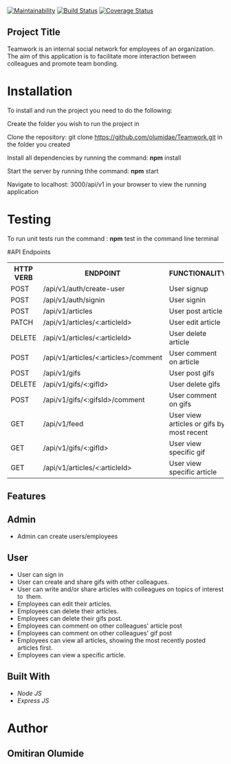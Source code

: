 [![Maintainability](https://api.codeclimate.com/v1/badges/01afcb208a326abddb6c/maintainability)](https://codeclimate.com/github/olumidae/Teamwork/maintainability)
[![Build Status](https://travis-ci.org/olumidae/Teamwork.svg?branch=develop)](https://travis-ci.org/olumidae/Teamwork)
[![Coverage Status](https://coveralls.io/repos/github/olumidae/Teamwork/badge.svg?branch=ch-fix-codebase)](https://coveralls.io/github/olumidae/Teamwork?branch=ch-fix-codebase)



## Project Title
Teamwork is an ​internal social network for employees of an organization. The aim of this application is to facilitate more interaction between colleagues and promote team bonding. 

# Installation
To install and run the project you need to do the following:

Create the folder you wish to run the project in

Clone the repository: git clone https://github.com/olumidae/Teamwork.git in the folder you created

Install all dependencies by running the command: **npm** install

Start the server by running thhe command: **npm** start

Navigate to localhost: 3000/api/v1 in your browser to view the running application

# Testing
To run unit tests run the command : **npm** test in the command line terminal

#API Endpoints
<table>
<tr><th>HTTP VERB</th><th>ENDPOINT</th><th>FUNCTIONALITY</th></tr>

<tr><td>POST</td><td>/api/v1/auth/create-user</td><td>User signup</td></tr>

<tr><td>POST</td><td>/api/v1/auth/signin</td><td>User signin</td></tr>

<tr><td>POST</td><td>/api/v1/articles</td><td>User post article</td></tr>

<tr><td>PATCH</td><td>/api/v1/articles/<:articleId></td><td>User edit article</td></tr>

<tr><td>DELETE</td><td>/api/v1/articles/<:articleId></td><td>User delete article</td></tr>

<tr><td>POST</td><td>/api/v1/articles/<:articles>/comment</td><td>User comment on article</td></tr>

<tr><td>POST</td><td>/api/v1/gifs</td><td>User post gifs</td></tr>

<tr><td>DELETE</td><td>/api/v1/gifs/<:gifId></td><td>User delete gifs</td></tr>

<tr><td>POST</td><td>/api/v1/gifs/<:gifsId>/comment</td><td>User comment on gifs</td></tr>

<tr><td>GET</td><td>/api/v1/feed</td><td>User view articles or gifs by most recent</td></tr>

<tr><td>GET</td><td>/api/v1/gifs/<:gifId></td><td>User view specific gif</td></tr>

<tr><td>GET</td><td>/api/v1/articles/<:articleId></td><td>User view specific article</td></tr>

</table>

## Features

## Admin
* Admin can create users/employees

## User
* User can sign in
* User can create and share gifs with other colleagues.
* User can write and/or share articles with colleagues on topics of interest to  them.
* Employees can edit their articles.
* Employees can delete their articles.
* Employees can delete their gifs post.
* Employees can comment on other colleagues' article post
* Employees can comment on other colleagues' gif post
* Employees can view all articles, showing the most recently posted articles first.
* Employees can view a specific article. 


## Built With
* *Node JS*
* *Express JS*


# Author
## Omitiran Olumide
